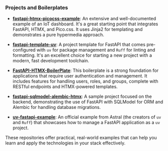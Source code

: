 ### Projects and Boilerplates

- **[fastapi-htmx-picocss-example](https://github.com/dunamismax/fastapi-htmx-picocss-example)**: An extensive and well-documented example of an IoT dashboard. It's a great starting point that integrates FastAPI, HTMX, and Pico.css. It uses Jinja2 for templating and demonstrates a pure hypermedia approach.

- **[fastapi-template-uv](https://github.com/barabum0/fastapi-template-uv)**: A project template for FastAPI that comes pre-configured with `uv` for package management and `Ruff` for linting and formatting. It's an excellent choice for starting a new project with a modern, fast development toolchain.

- **[FastAPI-HTMX-BoilerPlate](https://github.com/Hybridhash/FastAPI-HTMX)**: This boilerplate is a strong foundation for applications that require user authentication and management. It includes features for handling users, roles, and groups, complete with RESTful endpoints and HTMX-powered templates.

- **[fastapi-sqlmodel-alembic-htmx](https://github.com/valentinschabschneider/fastapi-sqlmodel-alembic-htmx)**: A sample project focused on the backend, demonstrating the use of FastAPI with SQLModel for ORM and Alembic for handling database migrations.

- **[uv-fastapi-example](https://github.com/astral-sh/uv-fastapi-example)**: An official example from Astral (the creators of `uv` and `Ruff`) that showcases how to manage a FastAPI application as a `uv` project.

These repositories offer practical, real-world examples that can help you learn and apply the technologies in your stack effectively.
